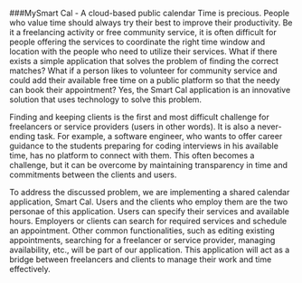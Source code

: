 
###MySmart Cal - A cloud-based public calendar
Time is precious. People who value time should always try their best to improve
their productivity. Be it a freelancing activity or free community service, it is often difficult
for people offering the services to coordinate the right time window and location with the
people who need to utilize their services. What if there exists a simple application that
solves the problem of finding the correct matches? What if a person likes to volunteer for
community service and could add their available free time on a public platform so that the
needy can book their appointment? Yes, the Smart Cal application is an innovative solution
that uses technology to solve this problem.

Finding and keeping clients is the first and most difficult challenge for freelancers
or service providers (users in other words). It is also a never-ending task. For example, a
software engineer, who wants to offer career guidance to the students preparing for coding
interviews in his available time, has no platform to connect with them. This often becomes
a challenge, but it can be overcome by maintaining transparency in time and commitments
between the clients and users.

To address the discussed problem, we are implementing a shared calendar
application, Smart Cal. Users and the clients who employ them are the two personae of this
application. Users can specify their services and available hours. Employers or clients can
search for required services and schedule an appointment. Other common functionalities,
such as editing existing appointments, searching for a freelancer or service provider,
managing availability, etc., will be part of our application. This application will act as a
bridge between freelancers and clients to manage their work and time effectively.

